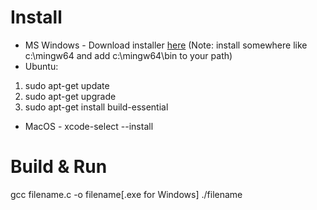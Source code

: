 # Install
* MS Windows - Download installer [here](http://win-builds.org/doku.php/download_and_installation_from_windows) (Note: install somewhere like c:\mingw64 and add c:\mingw64\bin to your path)
* Ubuntu:
1. sudo apt-get update
2. sudo apt-get upgrade
3. sudo apt-get install build-essential
* MacOS - xcode-select --install


# Build & Run
 gcc filename.c -o filename[.exe for Windows]
./filename
